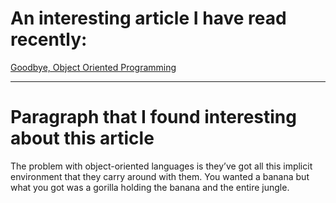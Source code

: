 # An interesting article I have read recently:
[Goodbye, Object Oriented Programming](https://medium.com/@cscalfani/goodbye-object-oriented-programming-a59cda4c0e53)
***
# Paragraph that I found interesting about this article
The problem with object-oriented languages is they’ve got all this implicit environment that they carry around with them. You wanted a banana but what you got was a gorilla holding the banana and the entire jungle.


